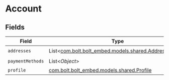 # Account


## Fields

| Field                                                                                           | Type                                                                                            | Required                                                                                        | Description                                                                                     |
| ----------------------------------------------------------------------------------------------- | ----------------------------------------------------------------------------------------------- | ----------------------------------------------------------------------------------------------- | ----------------------------------------------------------------------------------------------- |
| `addresses`                                                                                     | List<[com.bolt.bolt_embed.models.shared.AddressListing](../../models/shared/AddressListing.md)> | :heavy_check_mark:                                                                              | N/A                                                                                             |
| `paymentMethods`                                                                                | List<*Object*>                                                                                  | :heavy_check_mark:                                                                              | N/A                                                                                             |
| `profile`                                                                                       | [com.bolt.bolt_embed.models.shared.Profile](../../models/shared/Profile.md)                     | :heavy_minus_sign:                                                                              | N/A                                                                                             |